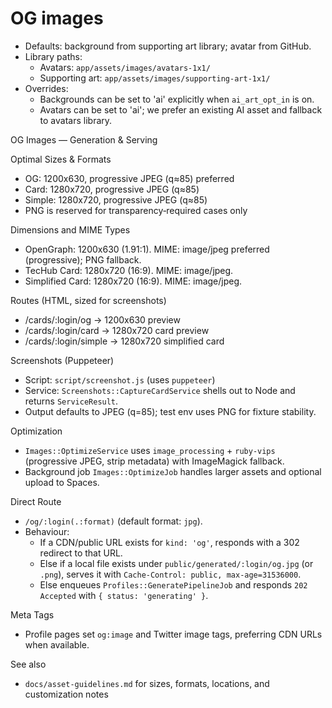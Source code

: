 # OG images

- Defaults: background from supporting art library; avatar from GitHub.
- Library paths:
  - Avatars: `app/assets/images/avatars-1x1/`
  - Supporting art: `app/assets/images/supporting-art-1x1/`
- Overrides:
  - Backgrounds can be set to 'ai' explicitly when `ai_art_opt_in` is on.
  - Avatars can be set to 'ai'; we prefer an existing AI asset and fallback to avatars library.

OG Images — Generation & Serving

Optimal Sizes & Formats

- OG: 1200x630, progressive JPEG (q≈85) preferred
- Card: 1280x720, progressive JPEG (q≈85)
- Simple: 1280x720, progressive JPEG (q≈85)
- PNG is reserved for transparency‑required cases only

Dimensions and MIME Types

- OpenGraph: 1200x630 (1.91:1). MIME: image/jpeg preferred (progressive); PNG fallback.
- TecHub Card: 1280x720 (16:9). MIME: image/jpeg.
- Simplified Card: 1280x720 (16:9). MIME: image/jpeg.

Routes (HTML, sized for screenshots)

- /cards/:login/og → 1200x630 preview
- /cards/:login/card → 1280x720 card preview
- /cards/:login/simple → 1280x720 simplified card

Screenshots (Puppeteer)

- Script: `script/screenshot.js` (uses `puppeteer`)
- Service: `Screenshots::CaptureCardService` shells out to Node and returns `ServiceResult`.
- Output defaults to JPEG (q=85); test env uses PNG for fixture stability.

Optimization

- `Images::OptimizeService` uses `image_processing` + `ruby-vips` (progressive JPEG, strip metadata)
  with ImageMagick fallback.
- Background job `Images::OptimizeJob` handles larger assets and optional upload to Spaces.

Direct Route

- `/og/:login(.:format)` (default format: `jpg`).
- Behaviour:
  - If a CDN/public URL exists for `kind: 'og'`, responds with a 302 redirect to that URL.
  - Else if a local file exists under `public/generated/:login/og.jpg` (or `.png`), serves it with
    `Cache-Control: public, max-age=31536000`.
  - Else enqueues `Profiles::GeneratePipelineJob` and responds `202 Accepted` with
    `{ status: 'generating' }`.

Meta Tags

- Profile pages set `og:image` and Twitter image tags, preferring CDN URLs when available.

See also

- `docs/asset-guidelines.md` for sizes, formats, locations, and customization notes
